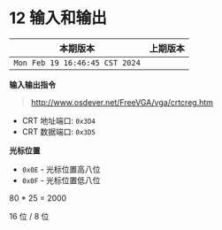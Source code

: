 # 12 输入和输出

|本期版本|上期版本 
|:---:|:---:
`Mon Feb 19 16:46:45 CST 2024` |


**输入输出指令**

> <http://www.osdever.net/FreeVGA/vga/crtcreg.htm> 

* CRT 地址端口: `0x3D4`
* CRT 数据端口: `0x3D5`

**光标位置**

* `0x0E` - 光标位置高八位
* `0x0F` - 光标位置低八位

80 * 25 = 2000

16 位 / 8 位 